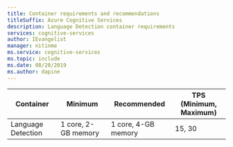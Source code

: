 ```yaml
---
title: Container requirements and recommendations
titleSuffix: Azure Cognitive Services
description: Language Detection container requirements
services: cognitive-services
author: IEvangelist
manager: nitinme
ms.service: cognitive-services
ms.topic: include 
ms.date: 08/20/2019
ms.author: dapine
---
```


| Container | Minimum | Recommended | TPS<br>(Minimum, Maximum)|
|-----------|---------|-------------|--|
| Language Detection | 1 core, 2-GB memory | 1 core, 4-GB memory | 15, 30 |